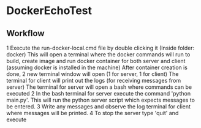 # DockerEchoTest

## Workflow

1 Execute the run-docker-local.cmd file by double clicking it (Inside folder: docker)
  This will open a terminal where the docker commands will run to build, create image and run docker container for 
  both server and client (assuming docker is installed in the machine)
  After container creation is done, 2 new terminal window will open (1 for server, 1 for client)
  The terminal for client will print out the logs (for receiving messages from server)
  The terminal for server will open a bash where commands can be executed
2 In the bash terminal for server execute the command 'python main.py'. This will run the python server script
  which expects messages to be entered.
3 Write any messages and observe the log terminal for client where messages will be printed.
4 To stop the server type 'quit' and execute
